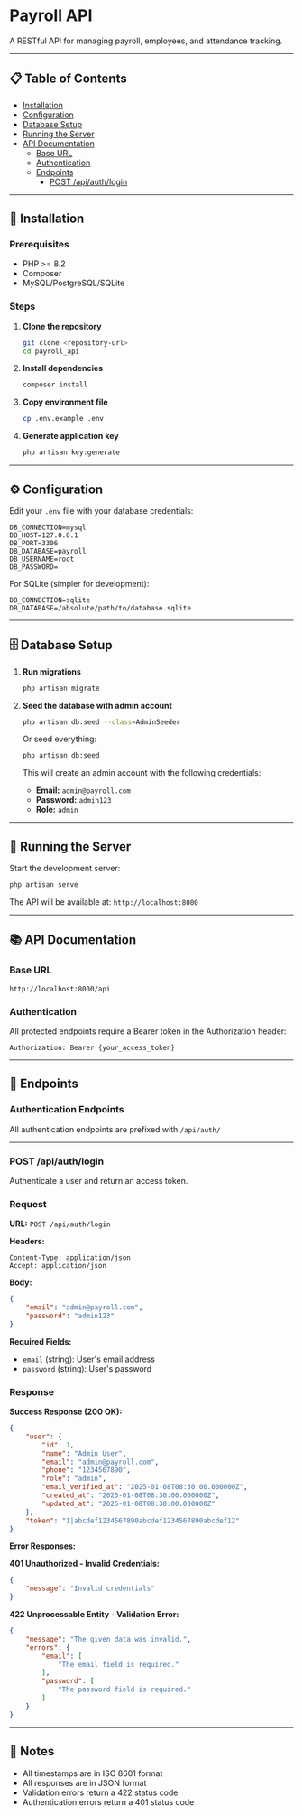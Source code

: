 # Payroll API

A RESTful API for managing payroll, employees, and attendance tracking.

---

## 📋 Table of Contents

- [Installation](#installation)
- [Configuration](#configuration)
- [Database Setup](#database-setup)
- [Running the Server](#running-the-server)
- [API Documentation](#api-documentation)
  - [Base URL](#base-url)
  - [Authentication](#authentication)
  - [Endpoints](#endpoints)
    - [POST /api/auth/login](#post-apiauthlogin)

---

## 🚀 Installation

### Prerequisites
- PHP >= 8.2
- Composer
- MySQL/PostgreSQL/SQLite

### Steps

1. **Clone the repository**
   ```bash
   git clone <repository-url>
   cd payroll_api
   ```

2. **Install dependencies**
   ```bash
   composer install
   ```

3. **Copy environment file**
   ```bash
   cp .env.example .env
   ```

4. **Generate application key**
   ```bash
   php artisan key:generate
   ```

---

## ⚙️ Configuration

Edit your `.env` file with your database credentials:

```env
DB_CONNECTION=mysql
DB_HOST=127.0.0.1
DB_PORT=3306
DB_DATABASE=payroll
DB_USERNAME=root
DB_PASSWORD=
```

For SQLite (simpler for development):
```env
DB_CONNECTION=sqlite
DB_DATABASE=/absolute/path/to/database.sqlite
```

---

## 🗄️ Database Setup

1. **Run migrations**
   ```bash
   php artisan migrate
   ```

2. **Seed the database with admin account**
   ```bash
   php artisan db:seed --class=AdminSeeder
   ```

   Or seed everything:
   ```bash
   php artisan db:seed
   ```

   This will create an admin account with the following credentials:
   - **Email:** `admin@payroll.com`
   - **Password:** `admin123`
   - **Role:** `admin`

---

## 🏃 Running the Server

Start the development server:

```bash
php artisan serve
```

The API will be available at: `http://localhost:8000`

---

## 📚 API Documentation

### Base URL

```
http://localhost:8000/api
```

### Authentication

All protected endpoints require a Bearer token in the Authorization header:

```
Authorization: Bearer {your_access_token}
```

---

## 🔐 Endpoints

### Authentication Endpoints

All authentication endpoints are prefixed with `/api/auth/`

---

### POST /api/auth/login

Authenticate a user and return an access token.

### Request

**URL:** `POST /api/auth/login`

**Headers:**
```
Content-Type: application/json
Accept: application/json
```

**Body:**
```json
{
    "email": "admin@payroll.com",
    "password": "admin123"
}
```

**Required Fields:**
- `email` (string): User's email address
- `password` (string): User's password

### Response

**Success Response (200 OK):**
```json
{
    "user": {
        "id": 1,
        "name": "Admin User",
        "email": "admin@payroll.com",
        "phone": "1234567890",
        "role": "admin",
        "email_verified_at": "2025-01-08T08:30:00.000000Z",
        "created_at": "2025-01-08T08:30:00.000000Z",
        "updated_at": "2025-01-08T08:30:00.000000Z"
    },
    "token": "1|abcdef1234567890abcdef1234567890abcdef12"
}
```

**Error Responses:**

**401 Unauthorized - Invalid Credentials:**
```json
{
    "message": "Invalid credentials"
}
```

**422 Unprocessable Entity - Validation Error:**
```json
{
    "message": "The given data was invalid.",
    "errors": {
        "email": [
            "The email field is required."
        ],
        "password": [
            "The password field is required."
        ]
    }
}
```

---

## 📝 Notes

- All timestamps are in ISO 8601 format
- All responses are in JSON format
- Validation errors return a 422 status code
- Authentication errors return a 401 status code
